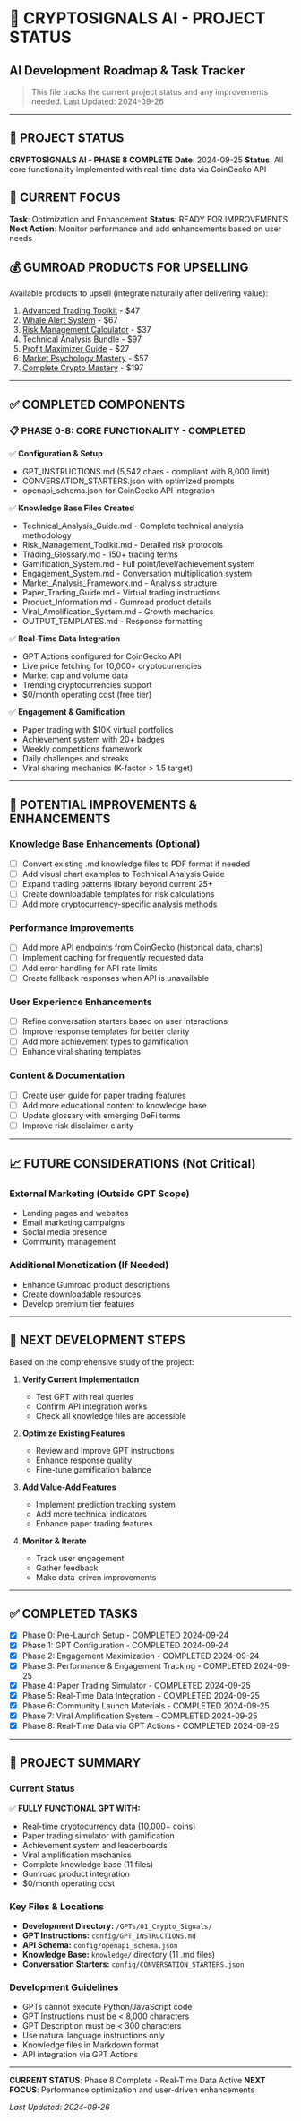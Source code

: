 # 📝 CRYPTOSIGNALS AI - PROJECT STATUS
## AI Development Roadmap & Task Tracker

> This file tracks the current project status and any improvements needed.
> Last Updated: 2024-09-26

---

## 🎉 PROJECT STATUS
**CRYPTOSIGNALS AI - PHASE 8 COMPLETE**
**Date**: 2024-09-25
**Status**: All core functionality implemented with real-time data via CoinGecko API

## 🚀 CURRENT FOCUS
**Task**: Optimization and Enhancement
**Status**: READY FOR IMPROVEMENTS
**Next Action**: Monitor performance and add enhancements based on user needs

## 💰 GUMROAD PRODUCTS FOR UPSELLING
Available products to upsell (integrate naturally after delivering value):
1. [Advanced Trading Toolkit](https://rosamond0.gumroad.com/l/dlwpgs) - $47
2. [Whale Alert System](https://rosamond0.gumroad.com/l/hycghk) - $67
3. [Risk Management Calculator](https://rosamond0.gumroad.com/l/zqbza) - $37
4. [Technical Analysis Bundle](https://rosamond0.gumroad.com/l/fcqlx) - $97
5. [Profit Maximizer Guide](https://rosamond0.gumroad.com/l/wwdjrq) - $27
6. [Market Psychology Mastery](https://rosamond0.gumroad.com/l/lkjql) - $57
7. [Complete Crypto Mastery](https://rosamond0.gumroad.com/l/dutferf) - $197

---

## ✅ COMPLETED COMPONENTS

### 📋 PHASE 0-8: CORE FUNCTIONALITY - COMPLETED
✅ **Configuration & Setup**
- GPT_INSTRUCTIONS.md (5,542 chars - compliant with 8,000 limit)
- CONVERSATION_STARTERS.json with optimized prompts
- openapi_schema.json for CoinGecko API integration

✅ **Knowledge Base Files Created**
- Technical_Analysis_Guide.md - Complete technical analysis methodology
- Risk_Management_Toolkit.md - Detailed risk protocols
- Trading_Glossary.md - 150+ trading terms
- Gamification_System.md - Full point/level/achievement system
- Engagement_System.md - Conversation multiplication system
- Market_Analysis_Framework.md - Analysis structure
- Paper_Trading_Guide.md - Virtual trading instructions
- Product_Information.md - Gumroad product details
- Viral_Amplification_System.md - Growth mechanics
- OUTPUT_TEMPLATES.md - Response formatting

✅ **Real-Time Data Integration**
- GPT Actions configured for CoinGecko API
- Live price fetching for 10,000+ cryptocurrencies
- Market cap and volume data
- Trending cryptocurrencies support
- $0/month operating cost (free tier)

✅ **Engagement & Gamification**
- Paper trading with $10K virtual portfolios
- Achievement system with 20+ badges
- Weekly competitions framework
- Daily challenges and streaks
- Viral sharing mechanics (K-factor > 1.5 target)

---

## 🔧 POTENTIAL IMPROVEMENTS & ENHANCEMENTS

### Knowledge Base Enhancements (Optional)
- [ ] Convert existing .md knowledge files to PDF format if needed
- [ ] Add visual chart examples to Technical Analysis Guide
- [ ] Expand trading patterns library beyond current 25+
- [ ] Create downloadable templates for risk calculations
- [ ] Add more cryptocurrency-specific analysis methods

### Performance Improvements
- [ ] Add more API endpoints from CoinGecko (historical data, charts)
- [ ] Implement caching for frequently requested data
- [ ] Add error handling for API rate limits
- [ ] Create fallback responses when API is unavailable

### User Experience Enhancements
- [ ] Refine conversation starters based on user interactions
- [ ] Improve response templates for better clarity
- [ ] Add more achievement types to gamification
- [ ] Enhance viral sharing templates

### Content & Documentation
- [ ] Create user guide for paper trading features
- [ ] Add more educational content to knowledge base
- [ ] Update glossary with emerging DeFi terms
- [ ] Improve risk disclaimer clarity

---

## 📈 FUTURE CONSIDERATIONS (Not Critical)

### External Marketing (Outside GPT Scope)
- Landing pages and websites
- Email marketing campaigns
- Social media presence
- Community management

### Additional Monetization (If Needed)
- Enhance Gumroad product descriptions
- Create downloadable resources
- Develop premium tier features

---

## 🚀 NEXT DEVELOPMENT STEPS

Based on the comprehensive study of the project:

1. **Verify Current Implementation**
   - Test GPT with real queries
   - Confirm API integration works
   - Check all knowledge files are accessible

2. **Optimize Existing Features**
   - Review and improve GPT instructions
   - Enhance response quality
   - Fine-tune gamification balance

3. **Add Value-Add Features**
   - Implement prediction tracking system
   - Add more technical indicators
   - Enhance paper trading features

4. **Monitor & Iterate**
   - Track user engagement
   - Gather feedback
   - Make data-driven improvements

---

## ✅ COMPLETED TASKS
- [x] Phase 0: Pre-Launch Setup - COMPLETED 2024-09-24
- [x] Phase 1: GPT Configuration - COMPLETED 2024-09-24
- [x] Phase 2: Engagement Maximization - COMPLETED 2024-09-24
- [x] Phase 3: Performance & Engagement Tracking - COMPLETED 2024-09-25
- [x] Phase 4: Paper Trading Simulator - COMPLETED 2024-09-25
- [x] Phase 5: Real-Time Data Integration - COMPLETED 2024-09-25
- [x] Phase 6: Community Launch Materials - COMPLETED 2024-09-25
- [x] Phase 7: Viral Amplification System - COMPLETED 2024-09-25
- [x] Phase 8: Real-Time Data via GPT Actions - COMPLETED 2024-09-25

---

## 📝 PROJECT SUMMARY

### Current Status
✅ **FULLY FUNCTIONAL GPT WITH:**
- Real-time cryptocurrency data (10,000+ coins)
- Paper trading simulator with gamification
- Achievement system and leaderboards
- Viral amplification mechanics
- Complete knowledge base (11 files)
- Gumroad product integration
- $0/month operating cost

### Key Files & Locations
- **Development Directory:** `/GPTs/01_Crypto_Signals/`
- **GPT Instructions:** `config/GPT_INSTRUCTIONS.md`
- **API Schema:** `config/openapi_schema.json`
- **Knowledge Base:** `knowledge/` directory (11 .md files)
- **Conversation Starters:** `config/CONVERSATION_STARTERS.json`

### Development Guidelines
- GPTs cannot execute Python/JavaScript code
- GPT Instructions must be < 8,000 characters
- GPT Description must be < 300 characters
- Use natural language instructions only
- Knowledge files in Markdown format
- API integration via GPT Actions

---

**CURRENT STATUS**: Phase 8 Complete - Real-Time Data Active
**NEXT FOCUS**: Performance optimization and user-driven enhancements

*Last Updated: 2024-09-26*